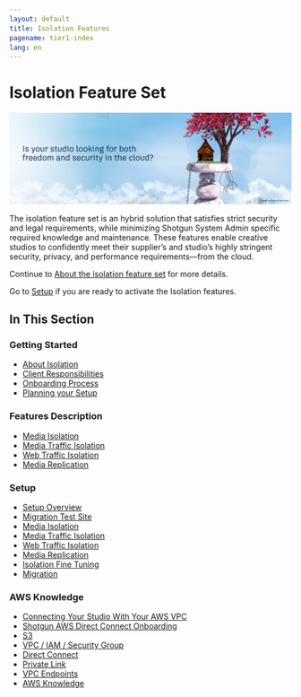```yaml
---
layout: default
title: Isolation Features
pagename: tier1-index
lang: en
---
```


# Isolation Feature Set

![isolation-theme](./tier1/images/isolation_theme.jpg)

The isolation feature set is an hybrid solution that satisfies strict security and legal requirements, while minimizing Shotgun System Admin specific required knowledge and maintenance. These features enable creative studios to confidently meet their supplier’s and studio’s highly stringent security, privacy, and performance requirements—from the cloud.

Continue to [About the isolation feature set](./tier1/getting_started/about.md) for more details.

Go to [Setup](./tier1/setup/setup.md) if you are ready to activate the Isolation features.

## In This Section

### Getting Started
<!-- When updating this, also update getting_started/getting_started.md -->
* [About Isolation](./tier1/getting_started/about.md)
* [Client Responsibilities](./tier1/getting_started/responsibilities.md)
* [Onboarding Process](./tier1/getting_started/onboarding.md)
* [Planning your Setup](./tier1/setup/planning.md)

### Features Description
<!-- When updating this, also update features/features.md -->
* [Media Isolation](./tier1/features/media_isolation.md)
* [Media Traffic Isolation](./tier1/features/media_traffic_isolation.md)
* [Web Traffic Isolation](./tier1/features/web_traffic_isolation.md)
* [Media Replication](./tier1/features/media_replication.md)

### Setup
<!-- When updating this, also update setup/setup.md -->
* [Setup Overview](./tier1/setup/setup.md)
* [Migration Test Site](./tier1/setup/shotgun_poc_site.md)
* [Media Isolation](./tier1/setup/s3_bucket.md)
* [Media Traffic Isolation](./tier1/setup/media_segregation.md)
* [Web Traffic Isolation](./tier1/setup/traffic_segregation.md)
* [Media Replication](./tier1/setup/s3_replication.md)
* [Isolation Fine Tuning](./tier1/setup/tuning.md)
* [Migration](./tier1/setup/migration.md)


### AWS Knowledge
<!-- When updating this, also update knowledge/knowledge.md -->
* [Connecting Your Studio With Your AWS VPC](./tier1/knowledge/connecting.md)
* [Shotgun AWS Direct Connect Onboarding](./tier1/knowledge/direct_connect_onboarding.md)
* [S3](./tier1/knowledge/s3.md)
* [VPC / IAM / Security Group](./tier1/knowledge/vpc_iam_sec.md)
* [Direct Connect](./tier1/knowledge/direct_connect.md)
* [Private Link](./tier1/knowledge/private_link.md)
* [VPC Endpoints](./tier1/knowledge/vpc_endpoints.md)
* [AWS Knowledge](./tier1/knowledge/aws.md)
